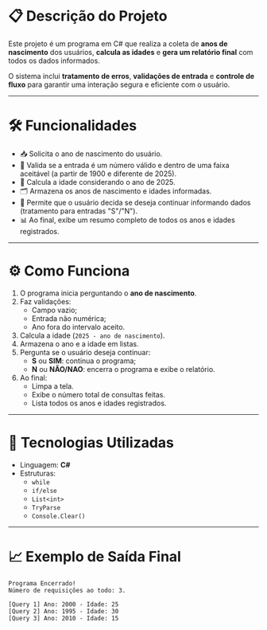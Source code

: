 # 📋 Descrição do Projeto

Este projeto é um programa em C# que realiza a coleta de **anos de nascimento** dos usuários, **calcula as idades** e **gera um relatório final** com todos os dados informados.

O sistema inclui **tratamento de erros**, **validações de entrada** e **controle de fluxo** para garantir uma interação segura e eficiente com o usuário.

---

# 🛠️ Funcionalidades

- 📥 Solicita o ano de nascimento do usuário.
- 🔎 Valida se a entrada é um número válido e dentro de uma faixa aceitável (a partir de 1900 e diferente de 2025).
- 🧮 Calcula a idade considerando o ano de 2025.
- 🗂️ Armazena os anos de nascimento e idades informadas.
- 🔄 Permite que o usuário decida se deseja continuar informando dados (tratamento para entradas "S"/"N").
- 📊 Ao final, exibe um resumo completo de todos os anos e idades registrados.

---

# ⚙️ Como Funciona

1. O programa inicia perguntando o **ano de nascimento**.
2. Faz validações:
   - Campo vazio;
   - Entrada não numérica;
   - Ano fora do intervalo aceito.
3. Calcula a idade (`2025 - ano de nascimento`).
4. Armazena o ano e a idade em listas.
5. Pergunta se o usuário deseja continuar:
   - **S** ou **SIM**: continua o programa;
   - **N** ou **NÃO/NAO**: encerra o programa e exibe o relatório.
6. Ao final:
   - Limpa a tela.
   - Exibe o número total de consultas feitas.
   - Lista todos os anos e idades registrados.

---

# 🧹 Tecnologias Utilizadas

- Linguagem: **C#**
- Estruturas:
  - `while`
  - `if/else`
  - `List<int>`
  - `TryParse`
  - `Console.Clear()`

---

# 📈 Exemplo de Saída Final

```text
Programa Encerrado!
Número de requisições ao todo: 3.

[Query 1] Ano: 2000 - Idade: 25
[Query 2] Ano: 1995 - Idade: 30
[Query 3] Ano: 2010 - Idade: 15
